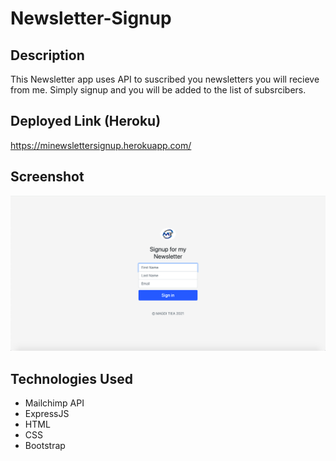 # Newsletter-Signup


## Description
This Newsletter app uses API to suscribed you newsletters you will recieve from me. Simply signup and you will be added to the list of subsrcibers.


## Deployed Link (Heroku)
https://minewslettersignup.herokuapp.com/


## Screenshot
![Screen shot of deployed application](/screenshot.png?raw=true "Optional Title")

## Technologies Used
- Mailchimp API
- ExpressJS
- HTML
- CSS
- Bootstrap
